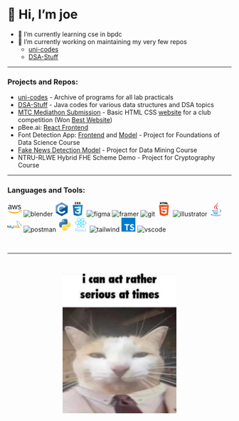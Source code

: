 # 👋 Hi, I’m joe
<!--- (joe mama) --->

- 🌱 I’m currently learning cse in bpdc
- 🔭 I’m currently working on maintaining my very few repos
  - [uni-codes](https://github.com/joejo-joestar/uni-codes)
  - [DSA-Stuff](https://github.com/joejo-joestar/DSA-Stuff)


---

### Projects and Repos:
- [uni-codes](https://github.com/joejo-joestar/uni-codes) - Archive of programs for all lab practicals
- [DSA-Stuff](https://github.com/joejo-joestar/DSA-Stuff) - Java codes for various data structures and DSA topics
- [MTC Mediathon Submission](https://github.com/SreenikethanI/Mediathon2024-Logitik) - Basic HTML CSS [website](https://sreenikethani.github.io/Mediathon2024-Logitik/) for a club competition (Won [Best Website](https://www.linkedin.com/posts/microsoft-tech-club_microsofttechclub-photography-webdev-activity-7241003189209055232-g2q4))
- pBee.ai: [React Frontend](https://github.com/joejo-joestar/pBee.ai-frontend) 
- Font Detection App: [Frontend](https://github.com/joejo-joestar/Font-Detection-App) and [Model](https://github.com/SreenikethanI/Font-Detection-Model) - Project for Foundations of Data Science Course
- [Fake News Detection Model](https://github.com/joejo-joestar/FakeNews-Detection-Model) - Project for Data Mining Course
- NTRU-RLWE Hybrid FHE Scheme Demo - Project for Cryptography Course

---

### Languages and Tools:
<p align="left">
    <a href="https://aws.amazon.com" target="_blank" rel="noreferrer" style="text-decoration: none;">
        <img src="https://raw.githubusercontent.com/devicons/devicon/master/icons/amazonwebservices/amazonwebservices-original-wordmark.svg" alt="aws" width="32" height="32"/>
    </a>
    <a href="https://www.blender.org/" target="_blank" rel="noreferrer" style="text-decoration: none;">
        <img src="https://download.blender.org/branding/community/blender_community_badge_white.svg" alt="blender" width="32" height="32"/>
    </a>
    <a href="https://www.cprogramming.com/" target="_blank" rel="noreferrer" style="text-decoration: none;">
        <img src="https://raw.githubusercontent.com/devicons/devicon/master/icons/c/c-original.svg" alt="c" width="32" height="32"/>
    </a>
    <a href="https://www.w3schools.com/css/" target="_blank" rel="noreferrer" style="text-decoration: none;">
        <img src="https://raw.githubusercontent.com/devicons/devicon/master/icons/css3/css3-original-wordmark.svg" alt="css3" width="32" height="32"/>
    </a>
    <a href="https://www.figma.com/" target="_blank" rel="noreferrer" style="text-decoration: none;">
        <img src="https://www.vectorlogo.zone/logos/figma/figma-icon.svg" alt="figma" width="32" height="32"/>
    </a>
    <a href="https://www.framer.com/" target="_blank" rel="noreferrer" style="text-decoration: none;">
        <img src="https://www.vectorlogo.zone/logos/framer/framer-icon.svg" alt="framer" width="32" height="32"/>
    </a>
    <a href="https://git-scm.com/" target="_blank" rel="noreferrer" style="text-decoration: none;">
        <img src="https://www.vectorlogo.zone/logos/git-scm/git-scm-icon.svg" alt="git" width="32" height="32"/>
    </a>
    <a href="https://www.w3.org/html/" target="_blank" rel="noreferrer" style="text-decoration: none;">
        <img src="https://raw.githubusercontent.com/devicons/devicon/master/icons/html5/html5-original-wordmark.svg" alt="html5" width="32" height="32"/>
    </a>
    <a href="https://www.adobe.com/in/products/illustrator.html" target="_blank" rel="noreferrer" style="text-decoration: none;">
        <img src="https://www.vectorlogo.zone/logos/adobe_illustrator/adobe_illustrator-icon.svg" alt="illustrator" width="32" height="32"/>
    </a>
    <a href="https://www.java.com" target="_blank" rel="noreferrer" style="text-decoration: none;">
        <img src="https://raw.githubusercontent.com/devicons/devicon/master/icons/java/java-original.svg" alt="java" width="32" height="32"/>
    </a>
    <a href="https://www.mysql.com/" target="_blank" rel="noreferrer" style="text-decoration: none;">
        <img src="https://raw.githubusercontent.com/devicons/devicon/master/icons/mysql/mysql-original-wordmark.svg" alt="mysql" width="32" height="32"/>
    </a>
    <a href="https://postman.com" target="_blank" rel="noreferrer" style="text-decoration: none;">
        <img src="https://www.vectorlogo.zone/logos/getpostman/getpostman-icon.svg" alt="postman" width="32" height="32"/>
    </a>
    <a href="https://www.python.org" target="_blank" rel="noreferrer" style="text-decoration: none;">
        <img src="https://raw.githubusercontent.com/devicons/devicon/master/icons/python/python-original.svg" alt="python" width="32" height="32"/>
    </a>
    <a href="https://reactjs.org/" target="_blank" rel="noreferrer" style="text-decoration: none;">
        <img src="https://raw.githubusercontent.com/devicons/devicon/master/icons/react/react-original-wordmark.svg" alt="react" width="32" height="32"/>
    </a>
    <a href="https://tailwindcss.com/" target="_blank" rel="noreferrer" style="text-decoration: none;">
        <img src="https://www.vectorlogo.zone/logos/tailwindcss/tailwindcss-icon.svg" alt="tailwind" width="32" height="32"/>
    </a>
    <a href="https://www.typescriptlang.org/" target="_blank" rel="noreferrer" style="text-decoration: none;">
        <img src="https://raw.githubusercontent.com/devicons/devicon/master/icons/typescript/typescript-original.svg" alt="typescript" width="32" height="32"/>
    </a>
    <a href="https://code.visualstudio.com/" target="_blank" rel="noreferrer" style="text-decoration: none;">
        <img src="https://cdn.jsdelivr.net/gh/devicons/devicon@latest/icons/vscode/vscode-original.svg" alt="vscode" width="32" height="32"/>
    </a>
</p>

<br>

---

<br>


<p align="center">
    <img src="./Media/serious%20and%20professional.png" alt="Very Serious and Professional" title="Very Serious and Professional" width="256">
</p>

<!---
joejo-joestar/joejo-joestar is a ✨ special ✨ repository because its `README.md` (this file) appears on your GitHub profile.
You can click the Preview link to take a look at your changes.
> "[weli welo weli](https://youtu.be/QxYpiBlHr1w) 
> 🍄
> 😺
> 
>                 - alan walked

--->
